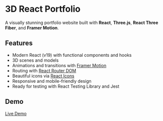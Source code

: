 # 3D React Portfolio

A visually stunning portfolio website built with **React**, **Three.js**, **React Three Fiber**, and **Framer Motion**.

## Features

- Modern React (v19) with functional components and hooks
- 3D scenes and models
- Animations and transitions with [Framer Motion](https://www.framer.com/motion/)
- Routing with [React Router DOM](https://reactrouter.com/)
- Beautiful icons via [React Icons](https://react-icons.github.io/react-icons/)
- Responsive and mobile-friendly design
- Ready for testing with React Testing Library and Jest

## Demo

[Live Demo](https://santh0sh.vercel.app)
